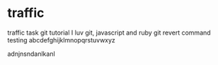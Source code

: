 # traffic
traffic task
git tutorial
I luv git, javascript and ruby
git revert command testing
abcdefghijklmnopqrstuvwxyz

adnjnsndanlkanl
